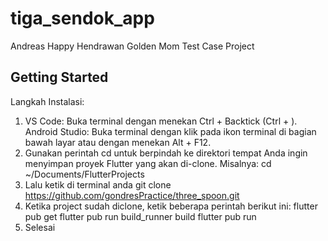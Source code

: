 # tiga_sendok_app

Andreas Happy Hendrawan
Golden Mom Test Case Project

## Getting Started

Langkah Instalasi:
  
1.  VS Code: Buka terminal dengan menekan Ctrl + Backtick (Ctrl + \).
    Android Studio: Buka terminal dengan klik pada ikon terminal di bagian bawah layar atau dengan menekan Alt + F12.
2.  Gunakan perintah cd untuk berpindah ke direktori tempat Anda ingin menyimpan proyek Flutter yang akan di-clone. Misalnya: cd ~/Documents/FlutterProjects
3.  Lalu ketik di terminal anda git clone https://github.com/gondresPractice/three_spoon.git
4.  Ketika project sudah diclone, ketik beberapa perintah berikut ini:
      flutter pub get
      flutter pub run build_runner build 
      flutter pub run
5.  Selesai
